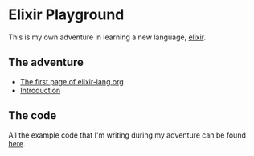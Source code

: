 # Elixir Playground

This is my own adventure in learning a new language, [elixir](https://elixir-lang.org/).

## The adventure

* [The first page of elixir-lang.org](https://elixir-lang.org/)
* [Introduction](https://elixir-lang.org/getting-started/introduction.html)

## The code

All the example code that I'm writing during my adventure can be found [here](examples).
